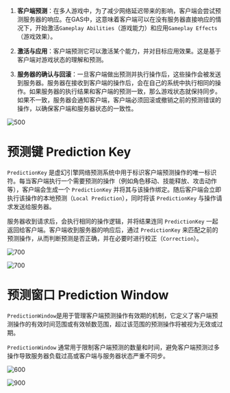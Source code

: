 
1. **客户端预测**：在多人游戏中，为了减少网络延迟带来的影响，客户端会尝试预测服务器的响应。在GAS中，这意味着客户端可以在没有服务器直接响应的情况下，开始激活`Gameplay Abilities`（游戏能力）和应用`Gameplay Effects`（游戏效果）。

2. **激活与应用**：客户端预测它可以激活某个能力，并对目标应用效果。这是基于客户端对游戏状态的理解和预测。

3. **服务器的确认与回滚**：一旦客户端做出预测并执行操作后，这些操作会被发送到服务器。服务器在接收到客户端的操作后，会在自己的系统中执行相同的操作。如果服务器的执行结果和客户端的预测一致，那么游戏状态就保持同步。如果不一致，服务器会通知客户端，客户端必须回滚或撤销之前的预测错误的操作，以确保客户端和服务器状态的一致性。


![500](https://pic-1315225359.cos.ap-shanghai.myqcloud.com/20250301161413.png)

# 预测键 Prediction Key

`PredictionKey` 是虚幻引擎网络预测系统中用于标识客户端预测操作的唯一标识符。每当客户端执行一个需要预测的操作（例如角色移动、技能释放、攻击动作等），客户端会生成一个 `PredictionKey` 并将其与该操作绑定。随后客户端会立即执行该操作的本地预测（`Local Prediction`），同时将该 `PredictionKey` 与操作请求发送给服务器。

服务器收到请求后，会执行相同的操作逻辑，并将结果连同 `PredictionKey` 一起返回给客户端。客户端收到服务器的响应后，通过 `PredictionKey` 来匹配之前的预测操作，从而判断预测是否正确，并在必要时进行校正（`Correction`）。

![700](https://pic-1315225359.cos.ap-shanghai.myqcloud.com/20250301161928.png)

![700](https://pic-1315225359.cos.ap-shanghai.myqcloud.com/20250301164940.png)


# 预测窗口 Prediction Window

`PredictionWindow`是用于管理客户端预测操作有效期的机制，它定义了客户端预测操作的有效时间范围或有效帧数范围，超过该范围的预测操作将被视为无效或过期。

`PredictionWindow` 通常用于限制客户端预测的数量和时间，避免客户端预测过多操作导致服务器负载过高或客户端与服务器状态严重不同步。

![600](https://pic-1315225359.cos.ap-shanghai.myqcloud.com/20250301164313.png)

![900](https://pic-1315225359.cos.ap-shanghai.myqcloud.com/20250301164602.png)



